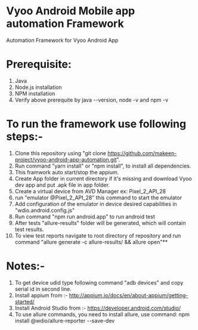 # Vyoo Android Mobile app automation Framework
Automation Framework for Vyoo Android App

# Prerequisite:
  1. Java 
  2. Node.js installation
  3. NPM installation
  4. Verify above prerequite by java --version, node -v and npm -v

# To run the framework use following steps:-
  1. Clone this repository using "git clone https://github.com/makeen-project/vyoo-android-app-automation.git".
  2. Run command "yarn install" or "npm install", to install all dependencies.
  3. This framwork auto start/stop the appium.
  4. Create App folder in current directory if it's missing and download Vyoo dev app and put .apk file in app folder.
  5. Create a virtual device from AVD Manager ex: Pixel_2_API_28
  6. run "emulator @Pixel_2_API_28" this command to start the emulator
  7. Add configuration of the emulator in device desired capabilities in "wdio.android.config.js"
  8. Run command "npm run android.app" to run android test
  9. After tests "allure-results" folder will be generated, which will contain test results.
  10. To view test reports navigate to root directory of repository and run command "allure generate -c allure-results/ && allure open"**

# Notes:-
  1. To get device udid type following command "adb devices" and copy serial id in second line.
  2. Install appium from :- http://appium.io/docs/en/about-appium/getting-started/
  3. Install Android Studio from :- https://developer.android.com/studio/
  4. To use allure commands, you need to install allure, use command: npm install @wdio/allure-reporter --save-dev

